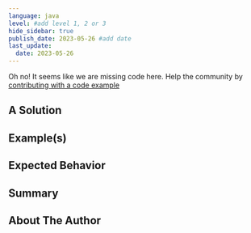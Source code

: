 ```yaml
---
language: java
level: #add level 1, 2 or 3
hide_sidebar: true
publish_date: 2023-05-26 #add date
last_update:
  date: 2023-05-26
---
```


Oh no! It seems like we are missing code here.
Help the community by [contributing with a code example](https://github.com/saucelabs/elemental-next/blob/main/CONTRIBUTING.md)

## A Solution

<!-- Write your solution which can be 1-2 paragraphs, a bulleted list or a combination of both -->

## Example(s)

<!-- Show your example solution in any of the following : paragraphs, a bulleted list, ordered and unordered lists and include images, code snippets -->

## Expected Behavior

<!-- Write your expected behavior of the solutions provided as 1-2 paragraphs, a bulleted list or a combination of both -->

## Summary

<!-- Write a summary of the key points listed above and conclude the tip. This should be 3-4 sentences. -->

## About The Author

<!-- Write a short bio, 2-3 sentences and include any links to contact you (LinkedIn, Twitter, website, etc) -->

<!-- ![Author Name profile picture](/img/authors/<author-img> 'a title') -->
